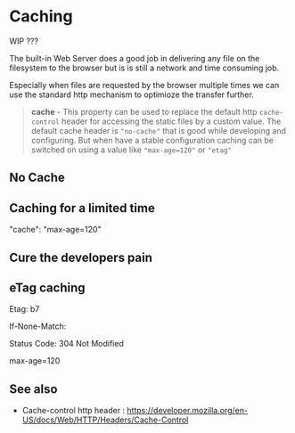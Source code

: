 # Caching

WIP ???

The built-in Web Server does a good job in delivering any file on the filesystem to the browser
but is is still a network and time consuming job.

Especially when files are requested by the browser multiple times we can use the standard http mechanism to optimioze the transfer further.

> **cache** - This property can be used to replace the default http `cache-control` header
> for accessing the static files by a custom value.
> The default cache header is `"no-cache"` that is good while developing and configuring.
> But when have a stable configuration caching can be switched on using a value like `"max-age=120"` or `"etag"`


## No Cache

## Caching for a limited time

"cache": "max-age=120"

## Cure the developers pain

## eTag caching


Etag: b7


If-None-Match:

Status Code: 304 Not Modified




max-age=120

## See also

* Cache-control http header : <https://developer.mozilla.org/en-US/docs/Web/HTTP/Headers/Cache-Control>

